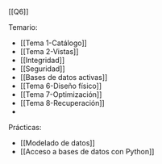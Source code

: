 [[Q6]]

Temario:
+ [[Tema 1-Catálogo]]
+ [[Tema 2-Vistas]]
+ [[Integridad]]
+ [[Seguridad]]
+ [[Bases de datos activas]]
+ [[Tema 6-Diseño físico]]
+ [[Tema 7-Optimización]]
+ [[Tema 8-Recuperación]]
+ 

Prácticas:
+ [[Modelado de datos]]
+ [[Acceso a bases de datos con Python]]

